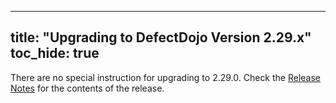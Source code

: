 
---
title: "Upgrading to DefectDojo Version 2.29.x"
toc_hide: true
---
There are no special instruction for upgrading to 2.29.0. Check the [Release Notes](https://github.com/DefectDojo/django-DefectDojo/releases/tag/2.29.0) for the contents of the release.
